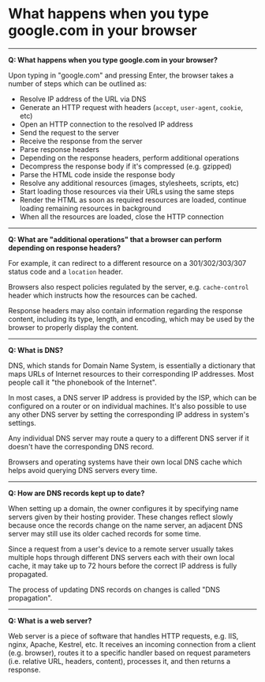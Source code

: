 # What happens when you type google.com in your browser

___

**Q: What happens when you type google.com in your browser?**

Upon typing in "google.com" and pressing Enter, the browser takes a number of steps which can be outlined as:

- Resolve IP address of the URL via DNS
- Generate an HTTP request with headers (`accept`, `user-agent`, `cookie`, etc)
- Open an HTTP connection to the resolved IP address
- Send the request to the server
- Receive the response from the server
- Parse response headers
- Depending on the response headers, perform additional operations
- Decompress the response body if it's compressed (e.g. gzipped)
- Parse the HTML code inside the response body
- Resolve any additional resources (images, stylesheets, scripts, etc)
- Start loading those resources via their URLs using the same steps
- Render the HTML as soon as required resources are loaded, continue loading remaining resources in background
- When all the resources are loaded, close the HTTP connection

___

**Q: What are "additional operations" that a browser can perform depending on response headers?**

For example, it can redirect to a different resource on a 301/302/303/307 status code and a `location` header.

Browsers also respect policies regulated by the server, e.g. `cache-control` header which instructs how the resources can be cached.

Response headers may also contain information regarding the response content, including its type, length, and encoding, which may be used by the browser to properly display the content.

___

**Q: What is DNS?**

DNS, which stands for Domain Name System, is essentially a dictionary that maps URLs of Internet resources to their corresponding IP addresses. Most people call it "the phonebook of the Internet".

In most cases, a DNS server IP address is provided by the ISP, which can be configured on a router or on individual machines. It's also possible to use any other DNS server by setting the corresponding IP address in system's settings.

Any individual DNS server may route a query to a different DNS server if it doesn't have the corresponding DNS record.

Browsers and operating systems have their own local DNS cache which helps avoid querying DNS servers every time.

___

**Q: How are DNS records kept up to date?**

When setting up a domain, the owner configures it by specifying name servers given by their hosting provider. These changes reflect slowly because once the records change on the name server, an adjacent DNS server may still use its older cached records for some time.

Since a request from a user's device to a remote server usually takes multiple hops through different DNS servers each with their own local cache, it may take up to 72 hours before the correct IP address is fully propagated.

The process of updating DNS records on changes is called "DNS propagation".

___

**Q: What is a web server?**

Web server is a piece of software that handles HTTP requests, e.g. IIS, nginx, Apache, Kestrel, etc. It receives an incoming connection from a client (e.g. browser), routes it to a specific handler based on request parameters (i.e. relative URL, headers, content), processes it, and then returns a response.
